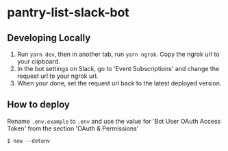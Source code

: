 # pantry-list-slack-bot

## Developing Locally

1. Run `yarn dev`, then in another tab, run `yarn ngrok`. Copy the ngrok url to your clipboard. 
2. In the bot settings on Slack, go to 'Event Subscriptions' and change the request url to your ngrok url.
3. When your done, set the request url back to the latest deployed version. 

## How to deploy

Rename `.env.example` to `.env` and use the value for 'Bot User OAuth Access Token' from the section 'OAuth & Permissions'

```
$ now --dotenv
```
